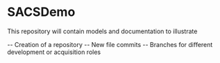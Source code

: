 # SACSDemo

This repository will contain models and documentation to illustrate 

-- Creation of a repository 
-- New file commits 
-- Branches for different development or acquisition roles
